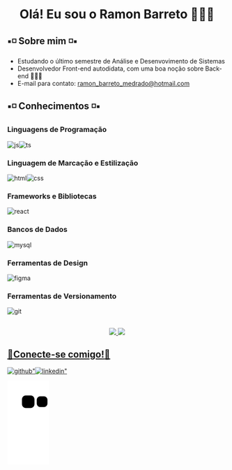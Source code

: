 <h1 align="center"> Olá!  Eu sou o Ramon Barreto 🙋🏽‍♂️ </h1>

<h2>▪◽ Sobre mim ◽▪</h2>

- Estudando o último semestre de Análise e Desenvovimento de Sistemas
- Desenvolvedor Front-end autodidata, com uma boa noção sobre Back-end 🧑🏽‍💻
- E-mail para contato: ramon_barreto_medrado@hotmail.com 

<h2>▪◽ Conhecimentos ◽▪</h2>
<h3>Linguagens de Programação</h3>
<div style="display:flex">
  <img src = "https://img.shields.io/badge/JavaScript-323330?style=for-the-badge&logo=javascript&logoColor=F7DF1E" alt = "js" />
  <img src = "https://img.shields.io/badge/TypeScript-007ACC?style=for-the-badge&logo=typescript&logoColor=white" alt = "ts" />
</div>

<h3>Linguagem de Marcação e Estilização</h3>
<div style="display:flex">
   <img src = "https://img.shields.io/badge/HTML5-E34F26?style=for-the-badge&logo=html5&logoColor=white" alt = "html" />
   <img src = "https://img.shields.io/badge/CSS3-1572B6?style=for-the-badge&logo=css3&logoColor=white" alt = "css" />
</div>
    
<h3>Frameworks e Bibliotecas</h3>
<div style="display:flex">
  <img src = "https://img.shields.io/badge/React-20232A?style=for-the-badge&logo=react&logoColor=61DAFB" alt = "react" />
</div>

<h3>Bancos de Dados</h3>
<div style="display:flex">
  <img src = "https://img.shields.io/badge/MySQL-00000F?style=for-the-badge&logo=mysql&logoColor=white" alt = "mysql" />
</div>

<h3>Ferramentas de Design</h3>
<div style="display:flex">
  <img src = "https://img.shields.io/badge/figma-%23F24E1E.svg?style=for-the-badge&logo=figma&logoColor=white" alt = "figma" />
</div>

<h3>Ferramentas de Versionamento</h3>
<div style="display:flex">
  <img src = "https://camo.githubusercontent.com/97355a4f48ed3fe5d9763f1d151b4b9716c0e444461c9b54512042336886ba7e/68747470733a2f2f736b696c6c69636f6e732e6465762f69636f6e733f693d676974)" alt = "git"/>
</div>

<h2></h2>
<div align=center>
  <a href="https://github.com/RamonBarret">
  <img height="170em" src="https://github-readme-stats.vercel.app/api?username=RamonBarret&show_icons=true&theme=dark&include_all_commits=true&count_private=true"/>
  <img height="170em" src="https://github-readme-stats.vercel.app/api/top-langs/?username=RamonBarret&layout=compact&langs_count=7&theme=dark"/><br>
</div>
<h2></h2>  

 <h2>🔌<strong>Conecte-se comigo!</strong>📲</h2>
 <div style="display:flex">
  <a href="https://github.com/RamonBarret" target="_blank">
    <img src=https://img.shields.io/badge/github-%2324292e.svg?&style=for-the-badge&logo=github&logoColor=white alt=github" />
  </a>
  <a href="https://www.linkedin.com/in/ramon-barreto-medrado/" target="_blank">
    <img src=https://img.shields.io/badge/linkedin-%231E77B5.svg?&style=for-the-badge&logo=linkedin&logoColor=white alt=linkedin" />
  </a>
 </div>

![Snake animation](https://github.com/RamonBarret/RamonBarret/blob/output/github-contribution-grid-snake.svg)

